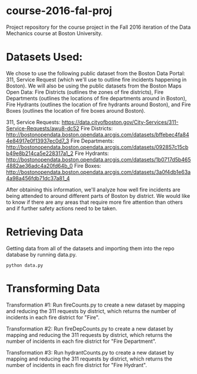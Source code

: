 # course-2016-fal-proj
Project repository for the course project in the Fall 2016 iteration of the Data Mechanics course at Boston University.

# Datasets Used:
We chose to use the following public dataset from the Boston Data Portal: 311, Service Request (which we'll use to outline fire incidents happening in Boston). We will also be using the public datasets from the Boston Maps Open Data: Fire Districts (outlines the zones of fire districts), Fire Departments (outlines the locations of fire departments around in Boston), Fire Hydrants (outlines the location of fire hydrants around Boston), and Fire Boxes (outlines the location of fire boxes around Boston). 

311, Service Requests: https://data.cityofboston.gov/City-Services/311-Service-Requests/awu8-dc52
Fire Districts: http://bostonopendata.boston.opendata.arcgis.com/datasets/bffebec4fa844e84917e0f13937ec0d7_3
Fire Departments: http://bostonopendata.boston.opendata.arcgis.com/datasets/092857c15cbb49e8b214ca5e228317a1_2
Fire Hydrants: http://bostonopendata.boston.opendata.arcgis.com/datasets/1b0717d5b4654882ae36adc4a20fd64b_0
Fire Boxes: http://bostonopendata.boston.opendata.arcgis.com/datasets/3a0f4db1e63a4a98a456fdb71dc37a81_4

After obtaining this information, we'll analyze how well fire incidents are being attended to around different parts of Boston by district. We would like to know if there are any areas that require more fire attention than others and if further safety actions need to be taken. 

# Retrieving Data

Getting data from all of the datasets and importing them into the repo database by running data.py. 

```
python data.py
```

# Transforming Data
Transformation #1: Run fireCounts.py to create a new dataset by mapping and reducing the 311 requests by district, which returns the number of incidents in each fire district for "Fire".

Transformation #2: Run fireDepCounts.py to create a new dataset by mapping and reducing the 311 requests by district, which returns the number of incidents in each fire district for "Fire Department".

Transformation #3: Run hydrantCounts.py to create a new dataset by mapping and reducing the 311 requests by district, which returns the number of incidents in each fire district for "Fire Hydrant".
